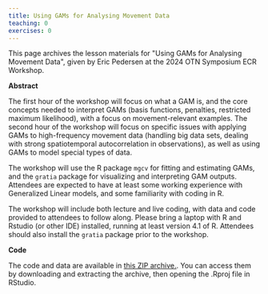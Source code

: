 ```yaml
---
title: Using GAMs for Analysing Movement Data
teaching: 0
exercises: 0
---
```


This page archives the lesson materials for "Using GAMs for Analysing Movement Data", given by Eric Pedersen at the 2024 OTN Symposium ECR Workshop. 

**Abstract**

The first hour of the workshop will focus on what a GAM is, and the core concepts needed to interpret GAMs (basis functions, penalties, restricted maximum likelihood), with a focus on movement-relevant examples. The second hour of the workshop will focus on specific issues with applying GAMs to high-frequency movement data (handling big data sets, dealing with strong spatiotemporal autocorrelation in observations), as well as using GAMs to model special types of data. 
 
 The workshop will use the R package `mgcv` for fitting and estimating GAMs, and the `gratia` package for visualizing and interpreting GAM outputs. Attendees are expected to have at least some working experience with Generalized Linear models, and some familiarity with coding in R. 
 
 The workshop will include both lecture and live coding, with data and code provided to attendees to follow along. Please bring a laptop with R and Rstudio (or other IDE) installed, running at least version 4.1 of R. Attendees should also install the `gratia` package prior to the workshop.

 **Code**

  The code and data are available in [this ZIP archive.](/Resources/OTN2024-GAM4movement.zip). You can access them by downloading and extracting the archive, then opening the .Rproj file in RStudio. 